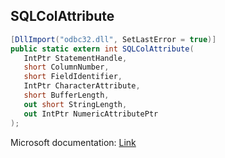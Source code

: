 ## SQLColAttribute

```csharp
[DllImport("odbc32.dll", SetLastError = true)]
public static extern int SQLColAttribute(
   IntPtr StatementHandle,
   short ColumnNumber,
   short FieldIdentifier,
   IntPtr CharacterAttribute,
   short BufferLength,
   out short StringLength,
   out IntPtr NumericAttributePtr
);
```

Microsoft documentation: [Link](https://docs.microsoft.com/en-us/sql/odbc/reference/syntax/sqlcolattribute-function)
